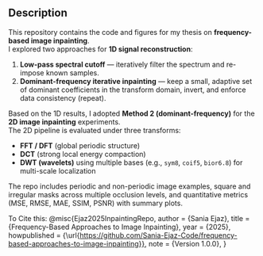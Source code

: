 ## Description

This repository contains the code and figures for my thesis on **frequency-based image inpainting**.  
I explored two approaches for **1D signal reconstruction**:

1) **Low-pass spectral cutoff** — iteratively filter the spectrum and re-impose known samples.  
2) **Dominant-frequency iterative inpainting** — keep a small, adaptive set of dominant coefficients in the transform domain, invert, and enforce data consistency (repeat).

Based on the 1D results, I adopted **Method 2 (dominant-frequency)** for the **2D image inpainting** experiments.  
The 2D pipeline is evaluated under three transforms:

- **FFT / DFT** (global periodic structure)  
- **DCT** (strong local energy compaction)  
- **DWT (wavelets)** using multiple bases (e.g., `sym8`, `coif5`, `bior6.8`) for multi-scale localization

The repo includes periodic and non-periodic image examples, square and irregular masks across multiple occlusion levels, and quantitative metrics (MSE, RMSE, MAE, SSIM, PSNR) with summary plots.

To Cite this: 
@misc{Ejaz2025InpaintingRepo,
  author       = {Sania Ejaz},
  title        = {Frequency-Based Approaches to Image Inpainting},
  year         = {2025},
  howpublished = {\url{https://github.com/Sania-Ejaz-Code/frequency-based-approaches-to-image-inpainting}},
  note         = {Version 1.0.0},
}
